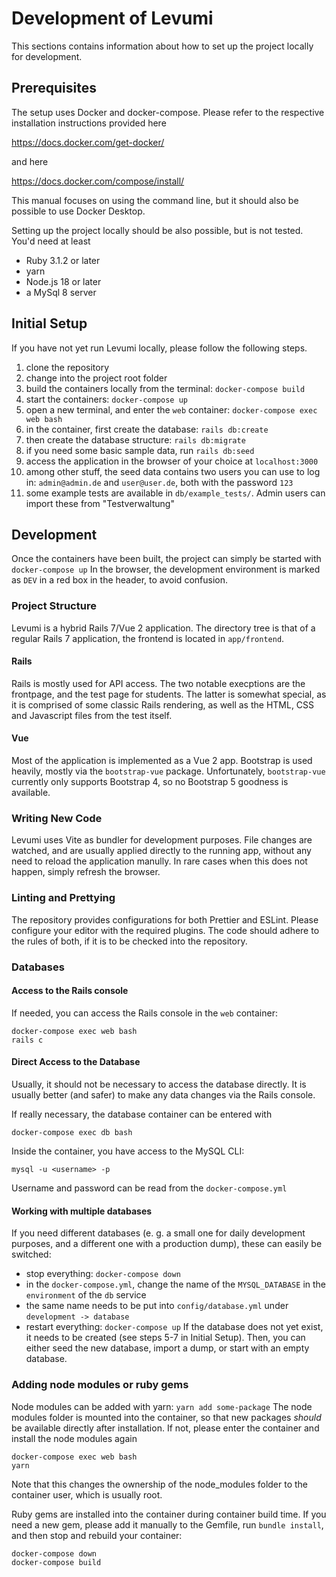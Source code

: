 # Development of Levumi

This sections contains information about how to set up the project locally for development.

## Prerequisites

The setup uses Docker and docker-compose. Please refer to the respective installation instructions provided here

https://docs.docker.com/get-docker/

and here

https://docs.docker.com/compose/install/

This manual focuses on using the command line, but it should also be possible to use Docker Desktop.

Setting up the project locally should be also possible, but is not tested. You'd need at least

- Ruby 3.1.2 or later
- yarn
- Node.js 18 or later
- a MySql 8 server

## Initial Setup

If you have not yet run Levumi locally, please follow the following steps.

1. clone the repository
2. change into the project root folder
3. build the containers locally from the terminal: `docker-compose build`
4. start the containers: `docker-compose up`
5. open a new terminal, and enter the `web` container: `docker-compose exec web bash`
6. in the container, first create the database: `rails db:create`
7. then create the database structure: `rails db:migrate`
8. if you need some basic sample data, run `rails db:seed`
9. access the application in the browser of your choice at `localhost:3000`
10. among other stuff, the seed data contains two users you can use to log in: `admin@admin.de` and `user@user.de`, both with the password `123`
11. some example tests are available in `db/example_tests/`. Admin users can import these from "Testverwaltung"

## Development

Once the containers have been built, the project can simply be started with `docker-compose up`
In the browser, the development environment is marked as `DEV` in a red box in the header, to avoid confusion.

### Project Structure

Levumi is a hybrid Rails 7/Vue 2 application. The directory tree is that of a regular Rails 7 application, the frontend is located in `app/frontend`.

#### Rails

Rails is mostly used for API access. The two notable execptions are the frontpage, and the test page for students. The latter is somewhat special, as it is comprised of some classic Rails rendering, as well as the HTML, CSS and Javascript files from the test itself.

#### Vue

Most of the application is implemented as a Vue 2 app. Bootstrap is used heavily, mostly via the `bootstrap-vue` package. Unfortunately, `bootstrap-vue` currently only supports Bootstrap 4, so no Bootstrap 5 goodness is available.

### Writing New Code

Levumi uses Vite as bundler for development purposes. File changes are watched, and are usually applied directly to the running app, without any need to reload the application manully. In rare cases when this does not happen, simply refresh the browser.

### Linting and Prettying

The repository provides configurations for both Prettier and ESLint. Please configure your editor with the required plugins. The code should adhere to the rules of both, if it is to be checked into the repository.

### Databases

#### Access to the Rails console

If needed, you can access the Rails console in the `web` container:

```
docker-compose exec web bash
rails c
```

#### Direct Access to the Database

Usually, it should not be necessary to access the database directly. It is usually better (and safer) to make any data changes via the Rails console.

If really necessary, the database container can be entered with

```
docker-compose exec db bash
```

Inside the container, you have access to the MySQL CLI:

```
mysql -u <username> -p
```

Username and password can be read from the `docker-compose.yml`

#### Working with multiple databases

If you need different databases (e. g. a small one for daily development purposes, and a different one with a production dump), these can easily be switched:

- stop everything: `docker-compose down`
- in the `docker-compose.yml`, change the name of the `MYSQL_DATABASE` in the `environment` of the `db` service
- the same name needs to be put into `config/database.yml` under `development -> database`
- restart everything: `docker-compose up`
  If the database does not yet exist, it needs to be created (see steps 5-7 in Initial Setup). Then, you can either seed the new database, import a dump, or start with an empty database.

### Adding node modules or ruby gems

Node modules can be added with yarn:
`yarn add some-package`
The node modules folder is mounted into the container, so that new packages _should_ be available directly after installation. If not, please enter the container and install the node modules again

```
docker-compose exec web bash
yarn
```

Note that this changes the ownership of the node_modules folder to the container user, which is usually root.

Ruby gems are installed into the container during container build time. If you need a new gem, please add it manually to the Gemfile, run `bundle install`, and then stop and rebuild your container:

```
docker-compose down
docker-compose build
```
